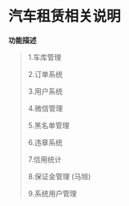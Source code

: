 # 汽车租赁相关说明
**功能描述**

> 1.车库管理
> 
> 2.订单系统
> 
> 3.用户系统
> 
> 4.微信管理
> 
> 5.黑名单管理
> 
> 6.违章系统
> 
> 7.信用统计
> 
> 8.保证金管理 (马旭)
> 
> 9.系统用户管理